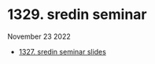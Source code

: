 # 1329. sredin seminar
November 23 2022

  - [1327. sredin seminar slides](https://github.com/bavla/ibm3m/blob/master/docs/sreda1327.pdf)
